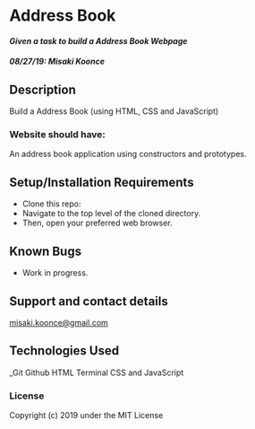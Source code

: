 # Address Book

#### _Given a task to build a Address Book Webpage_
#### _**08/27/19: Misaki Koonce**_

## Description
Build a Address Book (using HTML, CSS and JavaScript)

### Website should have:

An address book application using constructors and prototypes.


## Setup/Installation Requirements

* Clone this repo:
* Navigate to the top level of the cloned directory.
* Then, open your preferred web browser.

## Known Bugs

* Work in progress.

## Support and contact details

 misaki.koonce@gmail.com

## Technologies Used

_Git Github  HTML Terminal CSS and JavaScript

### License

Copyright (c) 2019 under the MIT License
